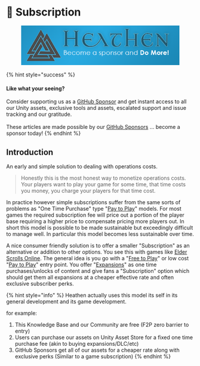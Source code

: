 # 🤑 Subscription

<figure><img src="../../../../.gitbook/assets/512x128 Sponsor Banner.png" alt="Become a sponsor and Do More"><figcaption></figcaption></figure>

{% hint style="success" %}
#### Like what your seeing?

Consider supporting us as a [GitHub Sponsor](../../../../where-to-buy/become-a-sponsor.md) and get instant access to all our Unity assets, exclusive tools and assets, escalated support and issue tracking and our gratitude.\
\
These articles are made possible by our [GitHub Sponsors](https://github.com/sponsors/heathen-engineering) ... become a sponsor today!
{% endhint %}

## Introduction

An early and simple solution to dealing with operations costs.&#x20;

> Honestly this is the most honest way to monetize operations costs. Your players want to play your game for some time, that time costs you money, you charge your players for that time cost.

In practice however simple subscriptions suffer from the same sorts of problems as "One Time Purchase" type "[Pay to Play](../models/pay-to-play.md)" models. For most games the required subscription fee will price out a portion of the player base requiring a higher price to compensate pricing more players out. In short this model is possible to be made sustainable but exceedingly difficult to manage well. In particular this model becomes less sustainable over time.

A nice consumer friendly solution is to offer a smaller "Subscription" as an alternative or addition to other options. You see this with games like [Elder Scrolls Online](https://www.elderscrollsonline.com/en-us/esoplus). The general idea is you go with a "[Free to Play](../models/free-to-play.md)" or low cost "[Pay to Play](../models/pay-to-play.md)" entry point. You offer "[Expansions](expansions.md)" as one time purchases/unlocks of content and give fans a "Subscription" option which should get them all expansions at a cheaper effective rate and often exclusive subscriber perks.

{% hint style="info" %}
Heathen actually uses this model its self in its general development and its game development.

for example:

1. This Knowledge Base and our Community are free (F2P zero barrier to entry)
2. Users can purchase our assets on Unity Asset Store for a fixed one time purchase fee (akin to buying expansions/DLC/etc)
3. GitHub Sponsors get all of our assets for a cheaper rate along with exclusive perks (Similar to a game subscription)
{% endhint %}
